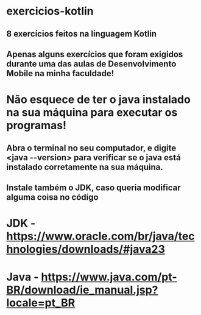 # exercicios-kotlin
## 8 exercícios feitos na linguagem Kotlin

## Apenas alguns exercícios que foram exigidos durante uma das aulas de Desenvolvimento Mobile na minha faculdade!

# Não esquece de ter o java instalado na sua máquina para executar os programas!
## Abra o terminal no seu computador, e digite <java --version> para verificar se o java está instalado corretamente na sua máquina.
## Instale também o JDK, caso queria modificar alguma coisa no código

# JDK - https://www.oracle.com/br/java/technologies/downloads/#java23
# Java - https://www.java.com/pt-BR/download/ie_manual.jsp?locale=pt_BR
